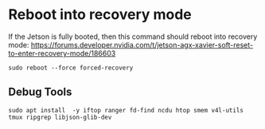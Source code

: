 # Reboot into recovery mode
If the Jetson is fully booted, then this command should reboot into recovery mode: 
https://forums.developer.nvidia.com/t/jetson-agx-xavier-soft-reset-to-enter-recovery-mode/186603
```
sudo reboot --force forced-recovery
```

## Debug Tools

```
sudo apt install  -y iftop ranger fd-find ncdu htop smem v4l-utils tmux ripgrep libjson-glib-dev
```

